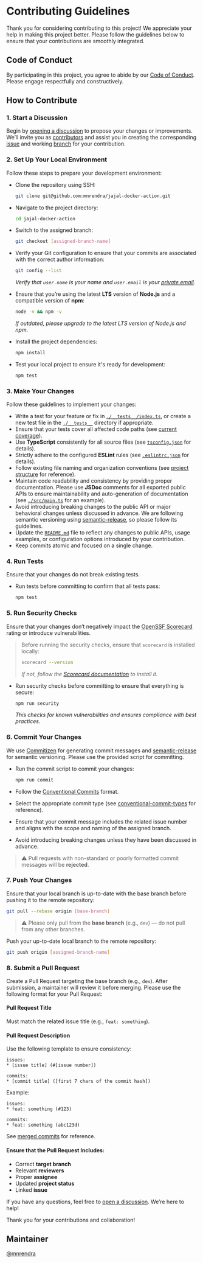 
# Contributing Guidelines

Thank you for considering contributing to this project! We appreciate your help in making this project better. Please follow the guidelines below to ensure that your contributions are smoothly integrated.

## Code of Conduct

By participating in this project, you agree to abide by our [Code of Conduct](./CODE_OF_CONDUCT.md). Please engage respectfully and constructively.

## How to Contribute

### 1. Start a Discussion

Begin by [opening a discussion](/discussions) to propose your changes or improvements. We’ll invite you as [contributors](/graphs/contributors) and assist you in creating the corresponding [issue](/issues) and working [branch](/branches) for your contribution.

### 2. Set Up Your Local Environment

Follow these steps to prepare your development environment:

- Clone the repository using SSH:
  ```bash
  git clone git@github.com:mnrendra/jajal-docker-action.git
  ```

- Navigate to the project directory:
  ```bash
  cd jajal-docker-action
  ```

- Switch to the assigned branch:
  ```bash
  git checkout [assigned-branch-name]
  ```

- Verify your Git configuration to ensure that your commits are associated with the correct author information:
  ```bash
  git config --list
  ```
  *Verify that `user.name` is your name and `user.email` is your [private email](https://docs.github.com/en/account-and-profile/setting-up-and-managing-your-personal-account-on-github/managing-email-preferences/setting-your-commit-email-address).*

- Ensure that you’re using the latest **LTS** version of **Node.js** and a compatible version of **npm**:
  ```bash
  node -v && npm -v
  ```
  *If outdated, please upgrade to the latest LTS version of Node.js and npm.*

- Install the project dependencies:
  ```bash
  npm install
  ```

- Test your local project to ensure it's ready for development:
  ```bash
  npm test
  ```

### 3. Make Your Changes

Follow these guidelines to implement your changes:

- Write a test for your feature or fix in [`./__tests__/index.ts`](./__tests__/index.ts), or create a new test file in the [`./__tests__`](./__tests__/) directory if appropriate.
- Ensure that your tests cover all affected code paths (see [current coverage](https://app.codecov.io/gh/mnrendra/jajal-docker-action)).
- Use **TypeScript** consistently for all source files (see [`tsconfig.json`](./tsconfig.json) for details).
- Strictly adhere to the configured **ESLint** rules (see [`.eslintrc.json`](./.eslintrc.json) for details).
- Follow existing file naming and organization conventions (see [project structure](./) for reference).
- Maintain code readability and consistency by providing proper documentation. Please use **JSDoc** comments for all exported public APIs to ensure maintainability and auto-generation of documentation (see [`./src/main.ts`](./src/main.ts) for an example).
- Avoid introducing breaking changes to the public API or major behavioral changes unless discussed in advance. We are following semantic versioning using [semantic-release](https://semantic-release.gitbook.io/semantic-release), so please follow its guidelines.
- Update the [`README.md`](./README.md) file to reflect any changes to public APIs, usage examples, or configuration options introduced by your contribution.
- Keep commits atomic and focused on a single change.

### 4. Run Tests

Ensure that your changes do not break existing tests.

- Run tests before committing to confirm that all tests pass:
  ```bash
  npm test
  ```

### 5. Run Security Checks

Ensure that your changes don’t negatively impact the [OpenSSF Scorecard](https://github.com/ossf/scorecard) rating or introduce vulnerabilities.

> Before running the security checks, ensure that `scorecard` is installed locally:
> ```bash
> scorecard --version
> ```
> *If not, follow the [Scorecard documentation](https://scorecard.dev/#using-the-cli) to install it.*

- Run security checks before committing to ensure that everything is secure:
  ```bash
  npm run security
  ```

  *This checks for known vulnerabilities and ensures compliance with best practices.*

### 6. Commit Your Changes

We use [Commitizen](https://www.npmjs.com/package/commitizen) for generating commit messages and [semantic-release](https://semantic-release.gitbook.io/semantic-release) for semantic versioning. Please use the provided script for committing.

- Run the commit script to commit your changes:
  ```bash
  npm run commit
  ```

- Follow the [Conventional Commits](https://www.conventionalcommits.org/) format.
- Select the appropriate commit type (see [conventional-commit-types](https://github.com/pvdlg/conventional-commit-types) for reference).
- Ensure that your commit message includes the related issue number and aligns with the scope and naming of the assigned branch.
- Avoid introducing breaking changes unless they have been discussed in advance.

> ⚠️ Pull requests with non-standard or poorly formatted commit messages will be **rejected**.

### 7. Push Your Changes

Ensure that your local branch is up-to-date with the base branch before pushing it to the remote repository:
```bash
git pull --rebase origin [base-branch]
```
> ⚠️ Please only pull from the **base branch** (e.g., `dev`) — do not pull from any other branches.

Push your up-to-date local branch to the remote repository:
```bash
git push origin [assigned-branch-name]
```

### 8. Submit a Pull Request

Create a Pull Request targeting the base branch (e.g., `dev`). After submission, a maintainer will review it before merging. Please use the following format for your Pull Request:

#### Pull Request Title
Must match the related issue title (e.g., `feat: something`).  

#### Pull Request Description
Use the following template to ensure consistency:  
```
issues:
* [issue title] (#[issue number])

commits:
* [commit title] ([first 7 chars of the commit hash])
```
Example:  
```
issues:
* feat: something (#123)

commits:
* feat: something (abc123d)
```

See [merged commits](/commits/main/) for reference.

#### Ensure that the Pull Request Includes:
- Correct **target branch**
- Relevant **reviewers**
- Proper **assignee**
- Updated **project status**
- Linked **issue**

If you have any questions, feel free to [open a discussion](/discussions). We’re here to help!

Thank you for your contributions and collaboration!

## Maintainer
[@mnrendra](https://github.com/mnrendra)

